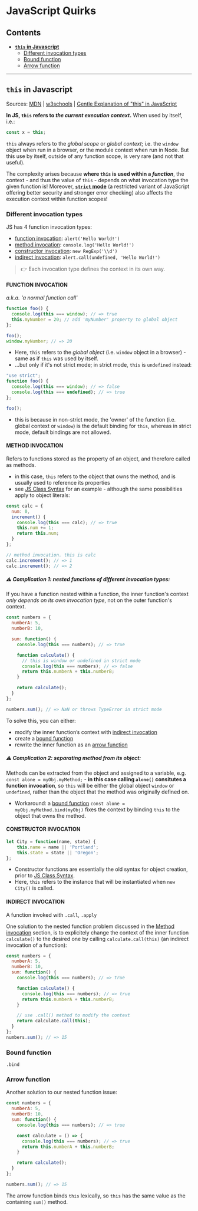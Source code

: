 # JavaScript Quirks

## Contents
- **[`this` in Javascript](#this-in-javascript)**
  - [Different invocation types](#different-invocation-types)
  - [Bound function](#bound-function)
  - [Arrow function](#arrow-function)
_____________

## `this` in Javascript
Sources: [MDN](https://developer.mozilla.org/en-US/docs/Web/JavaScript/Reference/Operators/this) | [w3schools](https://www.w3schools.com/js/js_this.asp) | [Gentle Explanation of "this" in JavaScript](https://dmitripavlutin.com/gentle-explanation-of-this-in-javascript/)

**In JS, `this` refers to *the current execution context*.** When used by itself, i.e.:
```js
const x = this;
```
`this` always refers to the *global scope* or *global context*; i.e. the `window` object when run in a browser, or the module context when run in Node. But this use by itself, outside of any function scope, is very rare (and not that useful).

The complexity arises because **where `this` is used within a *function***, the context - and thus the value of `this` - depends on what invocation type the given function is! Moreover, **[`strict` mode](https://developer.mozilla.org/en-US/docs/Web/JavaScript/Reference/Strict_mode)** (a restricted variant of JavaScript offering better security and stronger error checking) also affects the execution context within function scopes!

### Different invocation types
JS has 4 function invocation types:
- [function invocation](#function-invocation): `alert('Hello World!')`
- [method invocation](#method-invocation): `console.log('Hello World!')`
- [constructor invocation](#constructor-invocation): `new RegExp('\\d')`
- [indirect invocation](#indirect-invocation): `alert.call(undefined, 'Hello World!')`
> :point_right: Each invocation type defines the context in its own way.


#### FUNCTION INVOCATION
*a.k.a. 'a normal function call'*
```js
function foo() {
  console.log(this === window); // => true
  this.myNumber = 20; // add 'myNumber' property to global object
};

foo();
window.myNumber; // => 20
```
- Here, `this` refers to the *global object* (i.e. `window` object in a browser) - same as if `this` was used by itself.
- ...but only if it's not strict mode; in strict mode, `this` is `undefined` instead:

```js
"use strict";
function foo() {
  console.log(this === window); // => false
  console.log(this === undefined); // => true
};

foo();
```
- this is because in non-strict mode, the 'owner' of the function (i.e. global context or `window`) is the default binding for `this`, whereas in strict mode, default bindings are not allowed.


#### METHOD INVOCATION
Refers to functions stored as the property of an object, and therefore called as methods.
- in this case, `this` refers to the object that owns the method, and is usually used to reference its properties
- see [JS Class Syntax](/Javascript-Syntax.md#js-class-syntax) for an example - although the same possibilities apply to object literals:

```js
const calc = {
  num: 0,
  increment() {
    console.log(this === calc); // => true
    this.num += 1;
    return this.num;
  }
};

// method invocation. this is calc
calc.increment(); // => 1
calc.increment(); // => 2
```

##### :warning: Complication 1: nested functions of different invocation types:
If you have a function nested within a function, the inner function's context *only depends on its own invocation type*, not on the outer function's context.

```js
const numbers = {
  numberA: 5,
  numberB: 10,

  sum: function() {
    console.log(this === numbers); // => true

    function calculate() {
      // this is window or undefined in strict mode
      console.log(this === numbers); // => false
      return this.numberA + this.numberB;
    }

    return calculate();
  }
};

numbers.sum(); // => NaN or throws TypeError in strict mode
```
To solve this, you can either:
- modify the inner function’s context with [indirect invocation](#indirect-invocation)
- create a [bound function](#bound-function)
- rewrite the inner function as an [arrow function](#arrow-function)

##### :warning: Complication 2: separating method from its object:
Methods can be extracted from the object and assigned to a variable, e.g. `const alone = myObj.myMethod;` - **in this case calling `alone()` consitutes a function invocation**, so `this` will be either the global object `window` or `undefined`, rather than the object that the method was originally defined on.

- Workaround: a [bound function](#bound-function) `const alone = myObj.myMethod.bind(myObj)` fixes the context by binding `this` to the object that owns the method.



#### CONSTRUCTOR INVOCATION
```js
let City = function(name, state) {
    this.name = name || 'Portland';
    this.state = state || 'Oregon';
};
```
- Constructor functions are essentially the old syntax for object creation, prior to [JS Class Syntax](#js-class-syntax).
- Here, `this` refers to the instance that will be instantiated when `new City()` is called.

#### INDIRECT INVOCATION
A function invoked with `.call`, `.apply` 
 
One solution to the nested function problem discussed in the [Method invocation](#method-invocation) section, is to explicitely change the context of the inner function `calculate()` to the desired one by calling `calculate.call(this)` (an indirect invocation of a function):

```js
const numbers = {
  numberA: 5,
  numberB: 10,
  sum: function() {
    console.log(this === numbers); // => true

    function calculate() {
      console.log(this === numbers); // => true
      return this.numberA + this.numberB;
    }

    // use .call() method to modify the context
    return calculate.call(this);
  }
};
numbers.sum(); // => 15
```
 
### Bound function
`.bind`

### Arrow function

Another solution to our nested function issue:

```js
const numbers = {
  numberA: 5,
  numberB: 10,
  sum: function() {
    console.log(this === numbers); // => true

    const calculate = () => {
      console.log(this === numbers); // => true
      return this.numberA + this.numberB;
    }

    return calculate();
  }
};

numbers.sum(); // => 15
```

The arrow function binds `this` lexically, so `this` has the same value as the containing `sum()` method.

